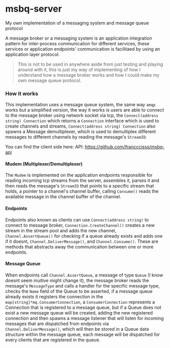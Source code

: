 # msbq-server

My own implementation of a messaging system and message queue protocol

A message broker or a messaging system is an application integration pattern for inter-process communication for different services,
these services or application endpoints' communication is facilitaed by using an application layer protocol.

> This is not to be used in anywhere aside from just testing and playing around with it, this is just my way of implementing of how I understand
> how a message broker works and how I could make my own message queue protocol.

### How it works

This implementation uses a message queue system, the same way `amqp` works but a simplified version, the way it works is users are able to connect to the message broker
using network socket via tcp, the `Connect(address string) Connection` which returns a `Connection` interface which is used to create channels and streams,
`Connect(address string) Connection` also spawns a Message demultiplexer, which is used to demultiplex different messages to different channels by reading the message's
`StreamID`.

You can find the client side here:
API: https://github.com/francccisss/msbq-api

#### Mudem (Multiplexer/Demultiplexer)

The `Mudem` is implemented on the application endpoints responsible for reading incoming tcp streams from the server, assembles it, parses it and then reads the message's `StreamID` that points to a specific stream that holds,
a pointer to a channel's channel buffer, calling `Consume()` reads the available message in the channel buffer of the channel.

#### Endpoints

Endpoints also known as clients can use `Connect(address string)` to connect to message broker, `Connection.CreateChannel()` creates a new stream in the stream pool and adds the new channel,
`Channel.AssertQueue()` for checking if a queue already exists and adds one if it doesnt, `Channel.DeliverMessage()`, and `Channel.Consume()`. These are methods that abstracts away the communication
between one or more endpoints.

#### Message Queue

When endpoints call `Channel.AssertQueue`, a message of type `Queue` (I know doesnt seem inuitive might change it), the message broker reads the message's `MessageType` and calls a handler for the specific message type, checks the `Name` field of the Queue to be asserted, if a message queue already exists it registers the connection in the `map[string]*mq.ConsumerConnection`, a `ConsumerConnection` represents a Connection that is registered to a message queue, but if a Queue does not exist a new message queue will be created, adding the new registered connection and then spawns a message listener that will listen for incoming messages that are dispatched from endpoints via `Channel.DeliverMessage()`, which will then be stored in a Queue data structure within the message queue, each message will be dispatched for every clients that are registered in the queue.
